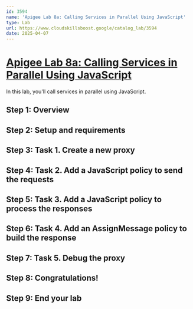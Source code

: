```yaml
---
id: 3594
name: 'Apigee Lab 8a: Calling Services in Parallel Using JavaScript'
type: Lab
url: https://www.cloudskillsboost.google/catalog_lab/3594
date: 2025-04-07
---
```


# [Apigee Lab 8a: Calling Services in Parallel Using JavaScript](https://www.cloudskillsboost.google/catalog_lab/3594)

In this lab, you'll call services in parallel using JavaScript.

## Step 1: Overview

## Step 2: Setup and requirements

## Step 3: Task 1. Create a new proxy

## Step 4: Task 2. Add a JavaScript policy to send the requests

## Step 5: Task 3. Add a JavaScript policy to process the responses

## Step 6: Task 4. Add an AssignMessage policy to build the response

## Step 7: Task 5. Debug the proxy

## Step 8: Congratulations!

## Step 9: End your lab
